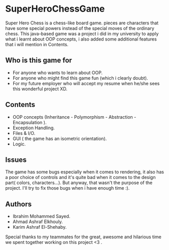 # SuperHeroChessGame

Super Hero Chess is a chess-like board game. pieces are characters that have some special powers instead of the special moves of the ordinary chess.
This java-based game was a project i did in my university to apply what i learnt about OOP concepts, i also added some additional features that i will mention in Contents.

## Who is this game for 
  - For anyone who wants to learn about OOP. 
  - For anyone who might find this game fun (which i clearly doubt).
  - For my future employer who will accept my resume when he/she sees this wonderful project XD.
  
## Contents
  - OOP concepts (Inheritance - Polymorphism - Abstraction - Encapsulation ).
  - Exception Handling. 
  - Files & I/O.
  - GUI ( the game has an isometric orientation). 
  - Logic.
  
## Issues 
The game has some bugs especially when it comes to rendering, it also has a poor choice of controls and it's quite bad when it comes to the design part( colors, characters...). But anyway, that wasn't the purpose of the project. I'll try to fix those bugs when i have enough time :).  

## Authors
- Ibrahim Mohammed Sayed. 
- Ahmad Ashraf Elkhouly.
- Karim Ashraf El-Shehaby.

Special thanks to my teammates for the great, awesome and hilarious time we spent together working on this project <3 .

